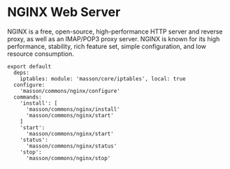 
# NGINX Web Server

NGINX is a free, open-source, high-performance HTTP server and reverse proxy, as
well as an IMAP/POP3 proxy server. NGINX is known for its high performance,
stability, rich feature set, simple configuration, and low resource consumption.


    export default
      deps:
        iptables: module: 'masson/core/iptables', local: true
      configure:
        'masson/commons/nginx/configure'
      commands:
        'install': [
          'masson/commons/nginx/install'
          'masson/commons/nginx/start'
        ]
        'start':
          'masson/commons/nginx/start'
        'status':
          'masson/commons/nginx/status'
        'stop':
          'masson/commons/nginx/stop'
